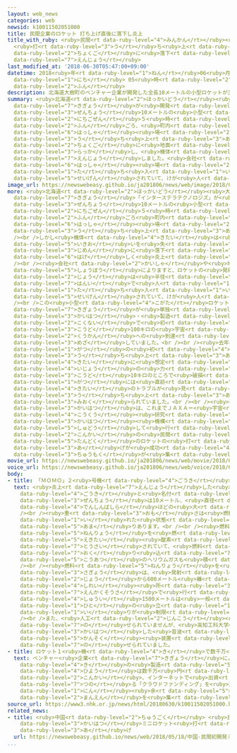 ```yaml
---
layout: web_news
categories: web
newsid: k10011502051000
title: 民間企業のロケット 打ち上げ直後に落下し炎上
title_with_ruby: <ruby>民間<rt data-ruby-level="4">みんかん</rt></ruby><ruby>企業<rt data-ruby-level="7">きぎょう</rt></ruby>のロケット
  <ruby>打<rt data-ruby-level="3">う</rt></ruby>ち<ruby>上<rt data-ruby-level="3">あ</rt></ruby>げ<ruby>直後<rt
  data-ruby-level="2">ちょくご</rt></ruby>に<ruby>落下<rt data-ruby-level="3">らっか</rt></ruby>し<ruby>炎上<rt
  data-ruby-level="7">えんじょう</rt></ruby>
last_modified_at: '2018-06-30T05:47:00+09:00'
datetime: 2018<ruby>年<rt data-ruby-level="1">ねん</rt></ruby>06<ruby>月<rt data-ruby-level="1">がつ</rt></ruby>30<ruby>日<rt
  data-ruby-level="1">にち</rt></ruby> 05<ruby>時<rt data-ruby-level="2">じ</rt></ruby>47<ruby>分<rt
  data-ruby-level="2">ふん</rt></ruby>
description: 北海道大樹町のベンチャー企業が開発した全長10メートルの小型ロケットが30日午前５時30分ごろ、町内の発射場から打ち上げられましたが、直後に地面に落下し、機体が炎上しました。会社によりますと、発射場は立ち入りが制限されていて、けが人はいないということです。
summary: <ruby>北海道<rt data-ruby-level="2">ほっかいどう</rt></ruby><ruby>大樹町<rt data-ruby-level="8">たいきちょう</rt></ruby>のベンチャー<ruby>企業<rt
  data-ruby-level="7">きぎょう</rt></ruby>が<ruby>開発<rt data-ruby-level="3">かいはつ</rt></ruby>した<ruby>全長<rt
  data-ruby-level="3">ぜんちょう</rt></ruby>10メートルの<ruby>小型<rt data-ruby-level="4">こがた</rt></ruby>ロケットが30<ruby>日午前<rt
  data-ruby-level="2">にちごぜん</rt></ruby>５<ruby>時<rt data-ruby-level="2">じ</rt></ruby>30<ruby>分<rt
  data-ruby-level="2">ふん</rt></ruby>ごろ、<ruby>町内<rt data-ruby-level="2">ちょうない</rt></ruby>の<ruby>発射<rt
  data-ruby-level="6">はっしゃ</rt></ruby><ruby>場<rt data-ruby-level="2">じょう</rt></ruby>から<ruby>打<rt
  data-ruby-level="3">う</rt></ruby>ち<ruby>上<rt data-ruby-level="3">あ</rt></ruby>げられましたが、<ruby>直後<rt
  data-ruby-level="2">ちょくご</rt></ruby>に<ruby>地面<rt data-ruby-level="3">じめん</rt></ruby>に<ruby>落下<rt
  data-ruby-level="3">らっか</rt></ruby>し、<ruby>機体<rt data-ruby-level="4">きたい</rt></ruby>が<ruby>炎上<rt
  data-ruby-level="7">えんじょう</rt></ruby>しました。<ruby>会社<rt data-ruby-level="2">かいしゃ</rt></ruby>によりますと、<ruby>発射<rt
  data-ruby-level="6">はっしゃ</rt></ruby><ruby>場<rt data-ruby-level="2">じょう</rt></ruby>は<ruby>立<rt
  data-ruby-level="1">た</rt></ruby>ち<ruby>入<rt data-ruby-level="1">い</rt></ruby>りが<ruby>制限<rt
  data-ruby-level="5">せいげん</rt></ruby>されていて、けが<ruby>人<rt data-ruby-level="1">にん</rt></ruby>はいないということです。
image_url: https://newswebeasy.github.io/ja201806/news/web/image/2018/06/30/K10011502051_1806300605_1806300618_01_03.jpg
more: <ruby>北海道<rt data-ruby-level="2">ほっかいどう</rt></ruby><ruby>大樹町<rt data-ruby-level="8">たいきちょう</rt></ruby>のベンチャー<ruby>企業<rt
  data-ruby-level="7">きぎょう</rt></ruby>「インターステラテクノロジズ」が<ruby>開発<rt data-ruby-level="3">かいはつ</rt></ruby>した<ruby>全長<rt
  data-ruby-level="3">ぜんちょう</rt></ruby>10メートルの<ruby>小型<rt data-ruby-level="4">こがた</rt></ruby>ロケットは、30<ruby>日午前<rt
  data-ruby-level="2">にちごぜん</rt></ruby>５<ruby>時<rt data-ruby-level="2">じ</rt></ruby>30<ruby>分<rt
  data-ruby-level="2">ふん</rt></ruby>ごろ<ruby>町内<rt data-ruby-level="2">ちょうない</rt></ruby>の<ruby>発射<rt
  data-ruby-level="6">はっしゃ</rt></ruby><ruby>場<rt data-ruby-level="2">じょう</rt></ruby>から<ruby>打<rt
  data-ruby-level="3">う</rt></ruby>ち<ruby>上<rt data-ruby-level="3">あ</rt></ruby>げられました。<br
  /><br />しかし<ruby>機体<rt data-ruby-level="4">きたい</rt></ruby>は<ruby>直後<rt data-ruby-level="2">ちょくご</rt></ruby>に<ruby>勢<rt
  data-ruby-level="5">いきお</rt></ruby>いを<ruby>失<rt data-ruby-level="4">うしな</rt></ruby>って<ruby>地面<rt
  data-ruby-level="3">じめん</rt></ruby>に<ruby>落下<rt data-ruby-level="3">らっか</rt></ruby>し、<ruby>激<rt
  data-ruby-level="6">はげ</rt></ruby>しく<ruby>炎上<rt data-ruby-level="7">えんじょう</rt></ruby>しました。<br
  /><br /><ruby>会社<rt data-ruby-level="2">かいしゃ</rt></ruby>や<ruby>地元<rt data-ruby-level="2">じもと</rt></ruby><ruby>消防<rt
  data-ruby-level="5">しょうぼう</rt></ruby>によりますと、ロケットの<ruby>発射<rt data-ruby-level="6">はっしゃ</rt></ruby><ruby>場<rt
  data-ruby-level="2">じょう</rt></ruby>は<ruby>半径<rt data-ruby-level="4">はんけい</rt></ruby>600メートルの<ruby>範囲<rt
  data-ruby-level="7">はんい</rt></ruby>で<ruby>人<rt data-ruby-level="1">ひと</rt></ruby>の<ruby>立<rt
  data-ruby-level="1">た</rt></ruby>ち<ruby>入<rt data-ruby-level="1">い</rt></ruby>りが<ruby>制限<rt
  data-ruby-level="5">せいげん</rt></ruby>されていて、けが<ruby>人<rt data-ruby-level="1">にん</rt></ruby>はいないということです。<br
  /><br />この<ruby>小型<rt data-ruby-level="4">こがた</rt></ruby>ロケットは、<ruby>民間<rt data-ruby-level="4">みんかん</rt></ruby><ruby>企業<rt
  data-ruby-level="7">きぎょう</rt></ruby>が<ruby>単独<rt data-ruby-level="5">たんどく</rt></ruby>で<ruby>開発<rt
  data-ruby-level="3">かいはつ</rt></ruby>・<ruby>製造<rt data-ruby-level="5">せいぞう</rt></ruby>したものとしては<ruby>国内<rt
  data-ruby-level="2">こくない</rt></ruby>で<ruby>初<rt data-ruby-level="4">はじ</rt></ruby>めて<ruby>高度<rt
  data-ruby-level="3">こうど</rt></ruby>100キロの<ruby>宇宙<rt data-ruby-level="6">うちゅう</rt></ruby><ruby>空間<rt
  data-ruby-level="2">くうかん</rt></ruby>への<ruby>到達<rt data-ruby-level="7">とうたつ</rt></ruby>を<ruby>目指<rt
  data-ruby-level="3">めざ</rt></ruby>していました。<br /><br /><ruby>去年<rt data-ruby-level="3">きょねん</rt></ruby>７<ruby>月<rt
  data-ruby-level="1">がつ</rt></ruby>の<ruby>初<rt data-ruby-level="4">はじ</rt></ruby>めての<ruby>打<rt
  data-ruby-level="3">う</rt></ruby>ち<ruby>上<rt data-ruby-level="3">あ</rt></ruby>げでは、<ruby>機体<rt
  data-ruby-level="4">きたい</rt></ruby>に<ruby>想定<rt data-ruby-level="3">そうてい</rt></ruby><ruby>以上<rt
  data-ruby-level="4">いじょう</rt></ruby>の<ruby>力<rt data-ruby-level="1">ちから</rt></ruby>がかかり<ruby>高度<rt
  data-ruby-level="3">こうど</rt></ruby>10キロのところで<ruby>破損<rt data-ruby-level="5">はそん</rt></ruby>したほか、ことし４<ruby>月<rt
  data-ruby-level="1">がつ</rt></ruby>には<ruby>直前<rt data-ruby-level="2">ちょくぜん</rt></ruby>に<ruby>機体<rt
  data-ruby-level="4">きたい</rt></ruby>のトラブルが<ruby>見<rt data-ruby-level="1">み</rt></ruby>つかり<ruby>打<rt
  data-ruby-level="3">う</rt></ruby>ち<ruby>上<rt data-ruby-level="3">あ</rt></ruby>げは<ruby>見送<rt
  data-ruby-level="3">みおく</rt></ruby>られていました。<br /><br /><ruby>国内<rt data-ruby-level="2">こくない</rt></ruby>のロケット<ruby>開発<rt
  data-ruby-level="3">かいはつ</rt></ruby>は、これまでＪＡＸＡ＝<ruby>宇宙<rt data-ruby-level="6">うちゅう</rt></ruby><ruby>航空<rt
  data-ruby-level="4">こうくう</rt></ruby><ruby>研究<rt data-ruby-level="3">けんきゅう</rt></ruby><ruby>開発<rt
  data-ruby-level="3">かいはつ</rt></ruby><ruby>機構<rt data-ruby-level="5">きこう</rt></ruby>が<ruby>主導<rt
  data-ruby-level="5">しゅどう</rt></ruby>して<ruby>行<rt data-ruby-level="2">おこな</rt></ruby>われていて、<ruby>今回<rt
  data-ruby-level="2">こんかい</rt></ruby>の<ruby>民間<rt data-ruby-level="4">みんかん</rt></ruby><ruby>単独<rt
  data-ruby-level="5">たんどく</rt></ruby>のロケットの<ruby>打<rt data-ruby-level="3">う</rt></ruby>ち<ruby>上<rt
  data-ruby-level="3">あ</rt></ruby>げが<ruby>成功<rt data-ruby-level="4">せいこう</rt></ruby>するかどうか<ruby>注目<rt
  data-ruby-level="3">ちゅうもく</rt></ruby>が<ruby>集<rt data-ruby-level="3">あつ</rt></ruby>まっていました。
movie_url: https://newswebeasy.github.io/ja201806/news/web/movie/2018/06/30/k10011502051_201806300605_201806300618.mp4
voice_url: https://newswebeasy.github.io/ja201806/news/web/voice/2018/06/30/k10011502051_201806300605_201806300618.mp3
body:
- title: 「ＭＯＭＯ」２<ruby>号機<rt data-ruby-level="4">ごうき</rt></ruby>とは
  text: <ruby>炎上<rt data-ruby-level="7">えんじょう</rt></ruby>した<ruby>民間<rt data-ruby-level="4">みんかん</rt></ruby>ロケットは、「ＭＯＭＯ」２<ruby>号機<rt
    data-ruby-level="4">ごうき</rt></ruby>と<ruby>名付<rt data-ruby-level="4">なづ</rt></ruby>けられ、<ruby>全長<rt
    data-ruby-level="3">ぜんちょう</rt></ruby>は10メートル、<ruby>直径<rt data-ruby-level="4">ちょっけい</rt></ruby>50センチと<ruby>電信柱<rt
    data-ruby-level="4">でんしんばしら</rt></ruby>ほどの<ruby>大<rt data-ruby-level="1">おお</rt></ruby>きさがあります。<br
    /><br /><ruby>重<rt data-ruby-level="3">おも</rt></ruby>さは<ruby>燃料<rt data-ruby-level="5">ねんりょう</rt></ruby>を<ruby>入<rt
    data-ruby-level="1">い</rt></ruby>れた<ruby>状態<rt data-ruby-level="5">じょうたい</rt></ruby>でおよそ１トン<ruby>余<rt
    data-ruby-level="5">あま</rt></ruby>りあります。<br /><br /><ruby>燃料<rt data-ruby-level="5">ねんりょう</rt></ruby>のエタノールと、<ruby>燃料<rt
    data-ruby-level="5">ねんりょう</rt></ruby>を<ruby>燃<rt data-ruby-level="5">も</rt></ruby>えやすくする<ruby>液体<rt
    data-ruby-level="5">えきたい</rt></ruby><ruby>酸素<rt data-ruby-level="5">さんそ</rt></ruby>が、それぞれ400から500リットル<ruby>搭載<rt
    data-ruby-level="7">とうさい</rt></ruby>されていて、<ruby>燃料<rt data-ruby-level="5">ねんりょう</rt></ruby>をエンジンに<ruby>送<rt
    data-ruby-level="7">おく</rt></ruby>り<ruby>込<rt data-ruby-level="7">こ</rt></ruby>む、<ruby>高圧<rt
    data-ruby-level="5">こうあつ</rt></ruby>のヘリウムガスも<ruby>積<rt data-ruby-level="4">つ</rt></ruby>まれていました。<br
    /><br /><ruby>燃料<rt data-ruby-level="5">ねんりょう</rt></ruby>を<ruby>入<rt data-ruby-level="1">い</rt></ruby>れる<ruby>作業<rt
    data-ruby-level="3">さぎょう</rt></ruby>は、<ruby>発射<rt data-ruby-level="6">はっしゃ</rt></ruby><ruby>場<rt
    data-ruby-level="2">じょう</rt></ruby>から600メートル<ruby>離<rt data-ruby-level="7">はな</rt></ruby>れた<ruby>指令<rt
    data-ruby-level="4">しれい</rt></ruby><ruby>所<rt data-ruby-level="3">じょ</rt></ruby>から<ruby>遠隔操作<rt
    data-ruby-level="7">えんかくそうさ</rt></ruby>で<ruby>行<rt data-ruby-level="2">い</rt></ruby>っていたほか、<ruby>周囲<rt
    data-ruby-level="4">しゅうい</rt></ruby>1500メートルは<ruby>一般<rt data-ruby-level="7">いっぱん</rt></ruby>の<ruby>人<rt
    data-ruby-level="1">ひと</rt></ruby>の<ruby>立<rt data-ruby-level="1">た</rt></ruby>ち<ruby>入<rt
    data-ruby-level="1">い</rt></ruby>りが<ruby>制限<rt data-ruby-level="5">せいげん</rt></ruby>されていました。<br
    /><br />また、<ruby>人工<rt data-ruby-level="2">じんこう</rt></ruby><ruby>衛星<rt data-ruby-level="5">えいせい</rt></ruby>は<ruby>載<rt
    data-ruby-level="7">の</rt></ruby>せられていませんが、<ruby>高知工科大学<rt data-ruby-level="2">こうちこうかだいがく</rt></ruby>が<ruby>開発<rt
    data-ruby-level="3">かいはつ</rt></ruby>した<ruby>音波<rt data-ruby-level="3">おんぱ</rt></ruby>の<ruby>観測<rt
    data-ruby-level="5">かんそく</rt></ruby><ruby>装置<rt data-ruby-level="6">そうち</rt></ruby>が<ruby>載<rt
    data-ruby-level="7">の</rt></ruby>せられていました。
- title: ロケット１<ruby>機<rt data-ruby-level="4">き</rt></ruby>で数千万<ruby>円<rt data-ruby-level="1">えん</rt></ruby>
  text: ベンチャー<ruby>企業<rt data-ruby-level="7">きぎょう</rt></ruby>によりますと、ロケット１<ruby>機<rt
    data-ruby-level="4">き</rt></ruby>の<ruby>製造<rt data-ruby-level="5">せいぞう</rt></ruby>にかかる<ruby>費用<rt
    data-ruby-level="4">ひよう</rt></ruby>は数千万<ruby>円<rt data-ruby-level="1">えん</rt></ruby>だということで、<ruby>今回<rt
    data-ruby-level="2">こんかい</rt></ruby>、インターネットで<ruby>出資<rt data-ruby-level="5">しゅっし</rt></ruby>を<ruby>募<rt
    data-ruby-level="7">つの</rt></ruby>る「クラウドファンディング」を<ruby>通<rt data-ruby-level="2">つう</rt></ruby>じて、900<ruby>人<rt
    data-ruby-level="1">にん</rt></ruby><ruby>余<rt data-ruby-level="5">あま</rt></ruby>りからおよそ2800<ruby>万円<rt
    data-ruby-level="2">まんえん</rt></ruby>を<ruby>集<rt data-ruby-level="3">あつ</rt></ruby>めたということです。
source_url: https://www3.nhk.or.jp/news/html/20180630/k10011502051000.html
related_news:
- title: <ruby>中国<rt data-ruby-level="2">ちゅうごく</rt></ruby> <ruby>民間初<rt data-ruby-level="4">みんかんはつ</rt></ruby><ruby>開発<rt
    data-ruby-level="3">かいはつ</rt></ruby>ミニロケット<ruby>打<rt data-ruby-level="3">う</rt></ruby>ち<ruby>上<rt
    data-ruby-level="3">あ</rt></ruby>げ
  url: https://newswebeasy.github.io/news/web/2018/05/18/中国-民間初開発ミニロケット打ち上げ
...
```

